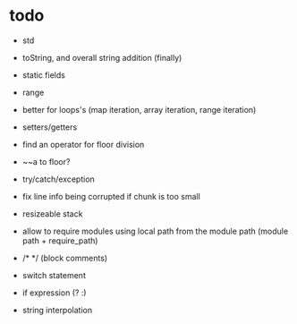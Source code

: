 # todo

* std

* toString, and overall string addition (finally)
* static fields
* range
* better for loops's (map iteration, array iteration, range iteration)
* setters/getters

* find an operator for floor division
* ~~a to floor?

* try/catch/exception
* fix line info being corrupted if chunk is too small
* resizeable stack
* allow to require modules using local path from the module path (module path + require_path)
* /* */ (block comments)
* switch statement
* if expression (? :)
* string interpolation
